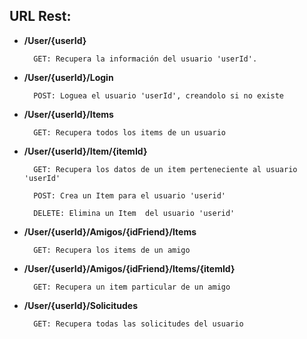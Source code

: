 
## URL Rest:

	


* **/User/{userId}**
  
        GET: Recupera la información del usuario 'userId'.
          
  
* **/User/{userId}/Login**
  
        POST: Loguea el usuario 'userId', creandolo si no existe

  
* **/User/{userId}/Items**
  
        GET: Recupera todos los items de un usuario        
        
* **/User/{userId}/Item/{itemId}**

        GET: Recupera los datos de un item perteneciente al usuario 'userId'
        
        POST: Crea un Item para el usuario 'userid'
        
        DELETE: Elimina un Item  del usuario 'userid'
        

        
* **/User/{userId}/Amigos/{idFriend}/Items**

        GET: Recupera los items de un amigo
        
* **/User/{userId}/Amigos/{idFriend}/Items/{itemId}**

        GET: Recupera un item particular de un amigo
        
* **/User/{userId}/Solicitudes**

        GET: Recupera todas las solicitudes del usuario       
        

